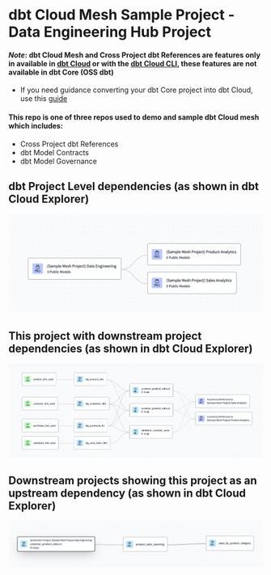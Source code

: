 # dbt Cloud Mesh Sample Project - Data Engineering Hub Project
#### **_Note_**: dbt Cloud Mesh and Cross Project dbt References are features only in available in [dbt Cloud](https://www.getdbt.com/product/dbt-cloud) or with the [dbt Cloud CLI](https://docs.getdbt.com/docs/cloud/cloud-cli-installation), these features are not available in dbt Core (OSS dbt)
- If you need guidance converting your dbt Core project into dbt Cloud, use this [guide](https://docs.getdbt.com/guides/core-to-cloud-1?step=1) 

#### This repo is one of three repos used to demo and sample dbt Cloud mesh which includes:
- Cross Project dbt References
- dbt Model Contracts
- dbt Model Governance


## dbt Project Level dependencies (as shown in dbt Cloud Explorer)
 ![Project Level Dependencies](./documentation/dbt_cloud_mesh_all_projs.png)

## This project with downstream project dependencies (as shown in dbt Cloud Explorer)
 ![Data Engineering With Downstream Dependencies](./documentation/dbt_cloud_mesh_de.png)

 ## Downstream projects showing this project as an upstream dependency (as shown in dbt Cloud Explorer)
 ![Downstream Project with Upstream Dependencies](./documentation/dbt_cloud_mesh_pa.png)